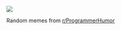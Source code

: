 ![](https://preview.redd.it/v3vft0sze4ne1.png?width=640&crop=smart&auto=webp&s=a7516013ba3677e2c86f7bc2dd0feffb140fd233)

 Random memes from [r/ProgrammerHumor](https://www.reddit.com/r/ProgrammerHumor/)
